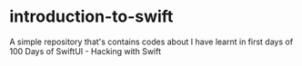 # introduction-to-swift
A simple repository that's contains codes about I have learnt in first days of 100 Days of SwiftUI - Hacking with Swift
